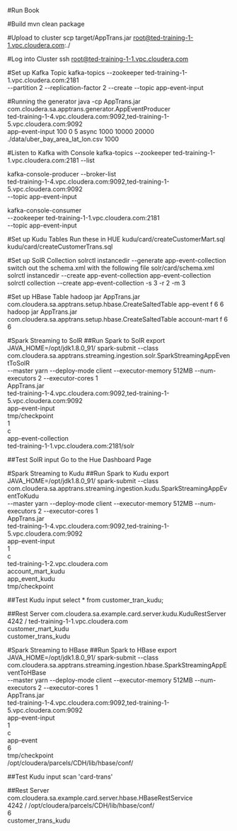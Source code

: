#Run Book

#Build
mvn clean package

#Upload to cluster
scp target/AppTrans.jar root@ted-training-1-1.vpc.cloudera.com:./

#Log into Cluster
ssh root@ted-training-1-1.vpc.cloudera.com

#Set up Kafka Topic
kafka-topics --zookeeper ted-training-1-1.vpc.cloudera.com:2181 \
--partition 2 --replication-factor 2 --create --topic app-event-input

#Running the generator
java -cp AppTrans.jar com.cloudera.sa.apptrans.generator.AppEventProducer \
ted-training-1-4.vpc.cloudera.com:9092,ted-training-1-5.vpc.cloudera.com:9092 \
app-event-input 100 0 5 async 1000 10000 20000 ./data/uber_bay_area_lat_lon.csv 1000

#Listen to Kafka with Console 
kafka-topics --zookeeper ted-training-1-1.vpc.cloudera.com:2181 --list

kafka-console-producer --broker-list \
ted-training-1-4.vpc.cloudera.com:9092,ted-training-1-5.vpc.cloudera.com:9092 \
--topic app-event-input

kafka-console-consumer \
--zookeeper ted-training-1-1.vpc.cloudera.com:2181 \
--topic app-event-input

#Set up Kudu Tables
Run these in HUE
kudu/card/createCustomerMart.sql
kudu/card/createCustomerTrans.sql

#Set up SolR Collection
solrctl instancedir --generate app-event-collection
switch out the schema.xml with the following file solr/card/schema.xml
solrctl instancedir --create app-event-collection app-event-collection
solrctl collection --create app-event-collection -s 3 -r 2 -m 3

#Set up HBase Table
hadoop jar AppTrans.jar com.cloudera.sa.apptrans.setup.hbase.CreateSaltedTable app-event f 6 6
hadoop jar AppTrans.jar com.cloudera.sa.apptrans.setup.hbase.CreateSaltedTable account-mart f 6 6

#Spark Streaming to SolR
##Run Spark to SolR
export JAVA_HOME=/opt/jdk1.8.0_91/
spark-submit --class com.cloudera.sa.apptrans.streaming.ingestion.solr.SparkStreamingAppEventToSolR \
--master yarn --deploy-mode client --executor-memory 512MB --num-executors 2 --executor-cores 1 \
AppTrans.jar \
ted-training-1-4.vpc.cloudera.com:9092,ted-training-1-5.vpc.cloudera.com:9092 \
app-event-input \
tmp/checkpoint \
1 \
c \
app-event-collection \
ted-training-1-1.vpc.cloudera.com:2181/solr

##Test SolR input
Go to the Hue Dashboard Page

#Spark Streaming to Kudu
##Run Spark to Kudu
export JAVA_HOME=/opt/jdk1.8.0_91/
spark-submit --class com.cloudera.sa.apptrans.streaming.ingestion.kudu.SparkStreamingAppEventToKudu \
--master yarn --deploy-mode client --executor-memory 512MB --num-executors 2 --executor-cores 1 \
AppTrans.jar \
ted-training-1-4.vpc.cloudera.com:9092,ted-training-1-5.vpc.cloudera.com:9092 \
app-event-input \
1 \
c \
ted-training-1-2.vpc.cloudera.com \
account_mart_kudu \
app_event_kudu \
tmp/checkpoint

##Test Kudu input
select * from customer_tran_kudu;

##Rest Server
com.cloudera.sa.example.card.server.kudu.KuduRestServer \
4242 /
ted-training-1-1.vpc.cloudera.com  \
customer_mart_kudu \
customer_trans_kudu

#Spark Streaming to HBase
##Run Spark to HBase
export JAVA_HOME=/opt/jdk1.8.0_91/
spark-submit --class com.cloudera.sa.apptrans.streaming.ingestion.hbase.SparkStreamingAppEventToHBase \
--master yarn --deploy-mode client --executor-memory 512MB --num-executors 2 --executor-cores 1 \
AppTrans.jar \
ted-training-1-4.vpc.cloudera.com:9092,ted-training-1-5.vpc.cloudera.com:9092 \
app-event-input \
1 \
c \
app-event \
6 \
tmp/checkpoint \
/opt/cloudera/parcels/CDH/lib/hbase/conf/

##Test Kudu input
scan 'card-trans'

##Rest Server
com.cloudera.sa.example.card.server.hbase.HBaseRestService \
4242 /
/opt/cloudera/parcels/CDH/lib/hbase/conf/  \
6 \
customer_trans_kudu





